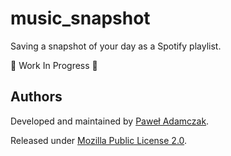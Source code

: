 # music_snapshot
Saving a snapshot of your day as a Spotify playlist.

🚧 Work In Progress 🚧

## Authors
Developed and maintained by [Paweł Adamczak][pawelad].

Released under [Mozilla Public License 2.0][license].


[license]: ./LICENSE
[pawelad]: https://pawelad.me/
